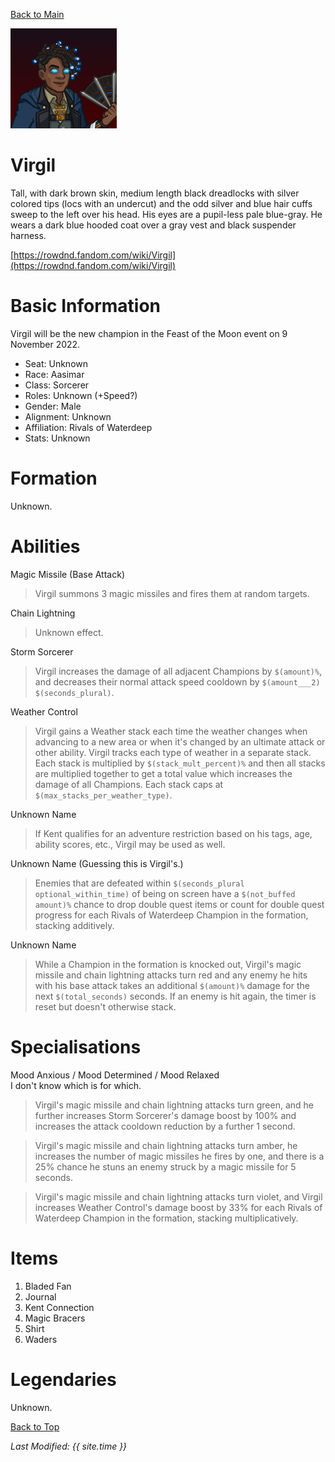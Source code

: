 [Back to Main](index.md)

![Profile Picture](images/profile_virgil.png)
# Virgil
Tall, with dark brown skin, medium length black dreadlocks with silver colored tips (locs with an undercut) and the odd silver and blue hair cuffs sweep to the left over his head. His eyes are a pupil-less pale blue-gray. He wears a dark blue hooded coat over a gray vest and black suspender harness.

[https://rowdnd.fandom.com/wiki/Virgil](https://rowdnd.fandom.com/wiki/Virgil)

# Basic Information
Virgil will be the new champion in the Feast of the Moon event on 9 November 2022.

* Seat: Unknown
* Race: Aasimar
* Class: Sorcerer
* Roles: Unknown (+Speed?)
* Gender: Male
* Alignment: Unknown
* Affiliation: Rivals of Waterdeep
* Stats: Unknown

# Formation
Unknown.
<!-- Uncomment once formation is available. -->
<!-- ![Formation Layout](images/formation_virgil.png) -->

# Abilities
Magic Missile (Base Attack)
> Virgil summons 3 magic missiles and fires them at random targets.

Chain Lightning
> Unknown effect.

Storm Sorcerer
> Virgil increases the damage of all adjacent Champions by `$(amount)%`, and decreases their normal attack speed cooldown by `$(amount___2)` `$(seconds_plural)`.

Weather Control
> Virgil gains a Weather stack each time the weather changes when advancing to a new area or when it's changed by an ultimate attack or other ability. Virgil tracks each type of weather in a separate stack. Each stack is multiplied by `$(stack_mult_percent)%` and then all stacks are multiplied together to get a total value which increases the damage of all Champions. Each stack caps at `$(max_stacks_per_weather_type)`.

Unknown Name
> If Kent qualifies for an adventure restriction based on his tags, age, ability scores, etc., Virgil may be used as well.

Unknown Name (Guessing this is Virgil's.)
> Enemies that are defeated within `$(seconds_plural optional_within_time)` of being on screen have a `$(not_buffed amount)%` chance to drop double quest items or count for double quest progress for each Rivals of Waterdeep Champion in the formation, stacking additively.

Unknown Name
> While a Champion in the formation is knocked out, Virgil's magic missile and chain lightning attacks turn red and any enemy he hits with his base attack takes an additional `$(amount)%` damage for the next `$(total_seconds)` seconds. If an enemy is hit again, the timer is reset but doesn't otherwise stack.

# Specialisations
Mood Anxious / Mood Determined / Mood Relaxed  
I don't know which is for which.
> Virgil's magic missile and chain lightning attacks turn green, and he further increases Storm Sorcerer's damage boost by 100% and increases the attack cooldown reduction by a further 1 second.

>Virgil's magic missile and chain lightning attacks turn amber, he increases the number of magic missiles he fires by one, and there is a 25% chance he stuns an enemy struck by a magic missile for 5 seconds.

> Virgil's magic missile and chain lightning attacks turn violet, and Virgil increases Weather Control's damage boost by 33% for each Rivals of Waterdeep Champion in the formation, stacking multiplicatively.

# Items

1. Bladed Fan
2. Journal
3. Kent Connection
4. Magic Bracers
5. Shirt
6. Waders

# Legendaries
Unknown.

[Back to Top](#top)

*Last Modified: {{ site.time }}*